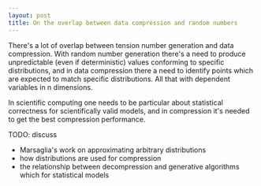 ```yaml
---
layout: post
title: On the overlap between data compression and random numbers
---
```

There's a lot of overlap between tension number generation and data compression.  With random number generation there's a need to produce unpredictable (even if deterministic) values conforming to specific distributions, and in data compression there a need to identify points which are expected to match specific distributions.  All that with dependent variables in n dimensions.

In scientific computing one needs to be particular about statistical correctness for scientifically valid models, and in compression it's needed to get the best compression performance.

TODO: discuss

* Marsaglia's work on approximating arbitrary distributions
* how distributions are used for compression
* the relationship between decompression and generative algorithms which for statistical models
